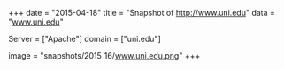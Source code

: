
+++
date = "2015-04-18"
title = "Snapshot of http://www.uni.edu"
data = "www.uni.edu"

Server = ["Apache"]
domain = ["uni.edu"]

  image = "snapshots/2015_16/www.uni.edu.png"
+++
#
